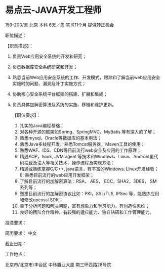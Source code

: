 # 易点云-JAVA开发工程师

150-200/天 北京 本科 6天／周 实习11个月 提供转正机会

职位描述：

【职责描述】： 

1. 负责Web应用安全系统的开发和研究； 

2. 负责数据库安全系统研究和开发； 

3. 熟悉当前Web应用安全系统的工作、开发模式，跟踪和了解当前web应用安全实施时的问题、漏洞及补丁实施方式；

4. 协助核心安全系统平台框架的搭建、扩展和集成； 

5. 负责具体加解密算法及系统的实施、移植和维护更新。

   【职位要求】：

   1. 扎实的Java编程基础； 
   2. 对各种开源的框架如Spring、SpringMVC、MyBatis 等有深入的了解； 
   3. 熟悉mysql、Oracle等数据库的基本用法；
   4. 熟悉Java多线程开发，熟悉Tomcat服务器，Maven工具的使用； 
   5.  熟悉WAF、IDS、CDN等目前流行web安全及应用的工作原理；
   6. 精通AOP，hook, JVM agent 等技术和Windows、Linux、Android里代码拦截及注入等相关技术、操作流程及实现方法；
   7.  精通或熟练掌握C/C++, java语言，有丰富的Windows, Linux开发经验； 8. 熟悉目前流行的web应用开发框架；
   8. 了解目前流行的加解密算法：RSA， AES， ECC，SHA2，3DES， SM系列等；
   9. 熟悉目前流行的加解密协议比如：PKI，SSL/TLS, IPSec 等，能熟练应用和修改openssl SDK； 
   10. 善于分析问题和解决问题，富有想象力和学习能力，有创造性思维； 
   11. 良好的团队合作精神，有较强的适应能力、独自钻研和工作管理能力。

投递要求：

简历要求： 中文

截止日期：

工作地点：

北京市/北京市/丰台区 中林置业大厦 南三环西路28号院
